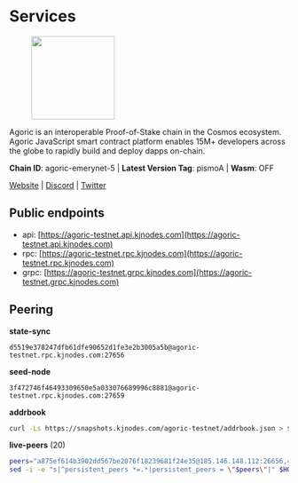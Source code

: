 # Services

<figure><img src="https://raw.githubusercontent.com/kj89/testnet_manuals/main/pingpub/logos/agoric.png" width="150" alt=""><figcaption></figcaption></figure>

Agoric is an interoperable Proof-of-Stake chain in the Cosmos ecosystem.  Agoric JavaScript smart contract platform enables 15M+ developers across the  globe to rapidly build and deploy dapps on-chain.

**Chain ID**: agoric-emerynet-5 | **Latest Version Tag**: pismoA | **Wasm**: OFF

[Website](https://agoric.com) | [Discord](https://discord.com/invite/qDW8DRes4s) | [Twitter](https://twitter.com/agoric)


## Public endpoints

* api: [https://agoric-testnet.api.kjnodes.com](https://agoric-testnet.api.kjnodes.com)
* rpc: [https://agoric-testnet.rpc.kjnodes.com](https://agoric-testnet.rpc.kjnodes.com)
* grpc: [https://agoric-testnet.grpc.kjnodes.com](https://agoric-testnet.grpc.kjnodes.com)

## Peering

**state-sync**

```text
d5519e378247dfb61dfe90652d1fe3e2b3005a5b@agoric-testnet.rpc.kjnodes.com:27656
```

**seed-node**

```text
3f472746f46493309650e5a033076689996c8881@agoric-testnet.rpc.kjnodes.com:27659
```

**addrbook**
```bash
curl -Ls https://snapshots.kjnodes.com/agoric-testnet/addrbook.json > $HOME/.agoric/config/addrbook.json
```

**live-peers** (20)
```bash
peers="a875ef614b3902dd567be2076f18239681f24e35@185.146.148.112:26656,42084028a65c5d609793ffc618d1dcbf374fc301@65.109.28.219:14456,d5519e378247dfb61dfe90652d1fe3e2b3005a5b@65.109.68.190:27656,32f7fbecd40b420d592ac460703c4ac647875566@65.109.23.238:26656,8dfb920cdc2eba42b688f44fdd26e12dabfbb6a9@95.217.130.111:27656,3f4e87ddb2e61fdd01398c071fa986259f096334@209.34.205.57:26656,e5d3db7a51d3fb40a4855d6677318944faf7d5f2@142.132.191.166:26656,a5b991654d0723e038d3723b1345b2a288d49146@38.242.156.28:26656,98e1069b1cfc445e377eda6a0eadd94f7877065d@162.55.169.76:26656,793955daf95ad29f003cc4ec7e6c60c00677b2f7@5.9.81.187:30656,a350a919fc1295f441732b4264c6603983f720e5@35.226.248.0:26656,fb86a0993c694c981a28fa1ebd1fd692f345348b@35.238.67.135:26656,a3a1e6c7a9ceec632c22769a9e369d05a796dc24@65.108.79.246:26709,fd9d8063921531990cfebb72d5adadf276484e8d@13.215.217.74:26656,4dee5e4456307469d037c35eb0157f1f252b3f99@135.181.35.255:26656,c72d05f83b53dc7f6c55d7d3e67c304716d27d80@116.202.227.117:27656,3c2abc308efdc63be1801bbb1b40900ada13349b@35.184.189.155:26656,d238a541e480e06269107449a70b1178ef49aba7@34.67.113.184:26656,7b1cafa0879374125c623d854bcc0cb9cd98729e@185.213.25.151:26656,a73444541956b994f804f6fcf2a26d2c3c9865a3@35.224.177.96:26656"
sed -i -e "s|^persistent_peers *=.*|persistent_peers = \"$peers\"|" $HOME/.agoric/config/config.toml
```
